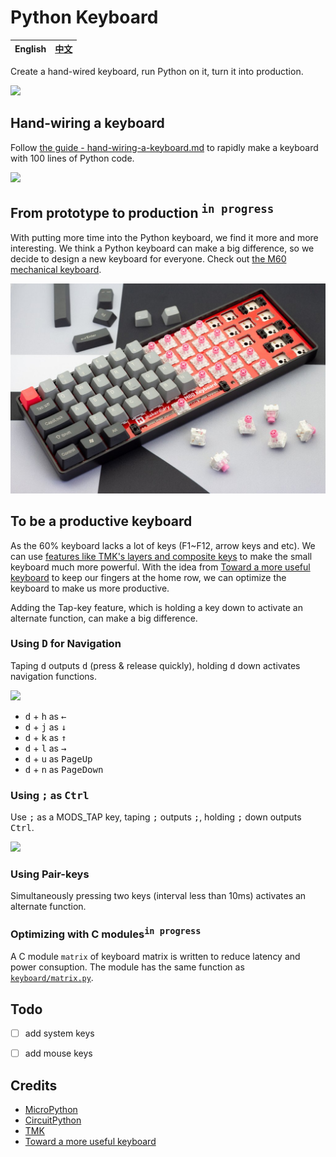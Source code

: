 Python Keyboard
===============

 English | [中文][1]
---------|----------

Create a hand-wired keyboard, run Python on it, turn it into production.

![](img/python-inside-keyboard.png)

## Hand-wiring a keyboard
Follow [the guide - hand-wiring-a-keyboard.md](hand-wiring-a-keyboard.md) to rapidly make a keyboard with 100 lines of Python code.

![](img/colorful-keycaps.jpg)

## From prototype to production <sup><kbd>in progress</kbd></sup>
With putting more time into the Python keyboard, we find it more and more interesting. We think a Python keyboard can make a big difference, so we decide to design a new keyboard for everyone. Check out [the M60 mechanical keyboard](https://makerdiary.com/m60).

[![](img/m60.jpg)](https://makerdiary.com/m60)

## To be a productive keyboard
As the 60% keyboard lacks a lot of keys (F1~F12, arrow keys and etc). We can use
[features like TMK's layers and composite keys](https://github.com/tmk/tmk_keyboard/blob/master/tmk_core/doc/keymap.md) to make the small keyboard much more powerful.
With the idea from [Toward a more useful keyboard](https://github.com/jasonrudolph/keyboard) to keep our fingers at the home row, we can optimize the keyboard to make us more productive.

Adding the Tap-key feature, which is holding a key down to activate an alternate function, can make a big difference.

### Using <kbd>D</kbd> for Navigation

Taping <kbd>d</kbd> outputs <kbd>d</kbd> (press & release quickly), holding <kbd>d</kbd> down activates navigation functions.

![](img/d-for-navigation.png)

+ <kbd>d</kbd> + <kbd>h</kbd> as <kbd>←</kbd>
+ <kbd>d</kbd> + <kbd>j</kbd> as <kbd>↓</kbd>
+ <kbd>d</kbd> + <kbd>k</kbd> as <kbd>↑</kbd>
+ <kbd>d</kbd> + <kbd>l</kbd> as <kbd>→</kbd>
+ <kbd>d</kbd> + <kbd>u</kbd> as <kbd>PageUp</kbd>
+ <kbd>d</kbd> + <kbd>n</kbd> as <kbd>PageDown</kbd>


### Using <kbd>;</kbd> as <kbd>Ctrl</kbd>
Use <kbd>;</kbd> as a MODS_TAP key, taping <kbd>;</kbd> outputs <kbd>;</kbd>, holding <kbd>;</kbd> down outputs <kbd>Ctrl</kbd>.

![](https://github.com/xiongyihui/keyboard/raw/master/img/semicolon_as_ctrl.png)


### Using Pair-keys
Simultaneously pressing two keys (interval less than 10ms) activates an alternate function.

### Optimizing with C modules<sup><kbd>in progress</kbd></sup>

A C module `matrix` of keyboard matrix is written to reduce latency and power consuption. The module has the same function as [`keyboard/matrix.py`](keyboard/matrix.py).


## Todo
- [ ] add system keys
- [ ] add mouse keys


## Credits
+ [MicroPython](https://github.com/micropython/micropython)
+ [CircuitPython](https://github.com/adafruit/circuitpython)
+ [TMK](https://github.com/tmk/tmk_keyboard)
+ [Toward a more useful keyboard](https://github.com/jasonrudolph/keyboard)


[1]: https://gitee.com/makerdiary/python-keyboard
